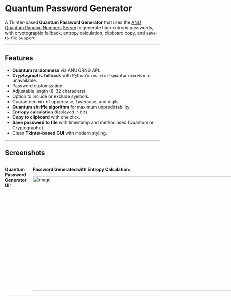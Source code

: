# Quantum Password Generator

A Tkinter-based **Quantum Password Generator** that uses the [ANU Quantum Random Numbers Server](https://qrng.anu.edu.au/) to generate high-entropy passwords, with cryptographic fallback, entropy calculation, clipboard copy, and save-to-file support.  

---

##  Features

-  **Quantum randomness** via ANU QRNG API.  
-  **Cryptographic fallback** with Python’s `secrets` if quantum service is unavailable.  
-  Password customization:
  - Adjustable length (8–32 characters).  
  - Option to include or exclude symbols.  
  - Guaranteed mix of uppercase, lowercase, and digits.  
-  **Quantum shuffle algorithm** for maximum unpredictability.  
-  **Entropy calculation** displayed in bits.  
-  **Copy to clipboard** with one click.  
-  **Save password to file** with timestamp and method used (Quantum or Cryptographic).  
-  Clean **Tkinter-based GUI** with modern styling.  

---

##  Screenshots

<div style="display: flex; gap: 20px;">

  <div>
    <p><strong>Quantum Password Generator UI:</strong></p>
    
  </div>

  <div>
    <p><strong>Password Generated with Entropy Calculation:</strong></p>
    <img width="663" height="370" alt="Image" src="https://github.com/user-attachments/assets/eba8d112-88e2-4341-90b8-964e6e7ecb55" />
  </div>

</div>


---
